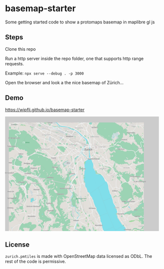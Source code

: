 # basemap-starter
Some getting started code to show a protomaps basemap in maplibre gl js

## Steps

Clone this repo

Run a http server inside the repo folder, one that supports http range requests.

Example: `npx serve --debug . -p 3000`

Open the browser and look a the nice basemap of Zürich...

## Demo

https://wipfli.github.io/basemap-starter

<a href="https://wipfli.github.io/basemap-starter"><img src="screenshot.png"></a>

## License

`zurich.pmtiles` is made with OpenStreetMap data licensed as ODbL. The rest of the code is permissive.
